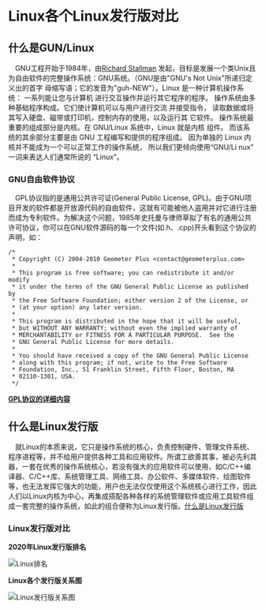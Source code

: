 # Linux各个Linux发行版对比

## 什么是GUN/Linux

&ensp;&ensp;GNU工程开始于1984年，由[Richard Stallman](https://baike.baidu.com/item/理查德·马修·斯托曼/2122303?fromtitle=Richard%20Stallman&fromid=9336362&fr=aladdin)
发起，目标是发展一个类Unix且为自由软件的完整操作系统：GNU系统。（GNU是由"GNU's Not Unix"所递归定义出的首字
母缩写语；它的发音为"guh-NEW"）。Linux 是一种计算机操作系统： 一系列能让您与计算机
进行交互操作并运行其它程序的程序。 
操作系统由多种基础程序构成。它们使计算机可以与用户进行交流
并接受指令， 读取数据或将其写入硬盘、磁带或打印机，控制内存的使用，以及运行其
它软件。 操作系统最重要的组成部分是内核。在 GNU/Linux 系统中，Linux 就是内核
组件。 而该系统的其余部分主要是由 GNU 工程编写和提供的程序组成。 因为单独的 
Linux 内核并不能成为一个可以正常工作的操作系统， 所以我们更倾向使用“GNU/Li
nux” 一词来表达人们通常所说的 “Linux”。

### GNU自由软件协议
&ensp;&ensp;GPL协议指的是通用公共许可证(General Public License, GPL)。由于GNU项目开发的软件都是开放源代码的自由软件，这就有可能被他人盗用并对它进行注册而成为专利软件。为解决这个问题，1985年史托曼与律师草拟了有名的通用公共许可协议，你可以在GNU软件源码的每一个文件(如.h、.cpp)开头看到这个协议的声明，如：

```
/*
 * Copyright (C) 2004-2010 Geometer Plus <contact@geometerplus.com>
 *
 * This program is free software; you can redistribute it and/or modify
 * it under the terms of the GNU General Public License as published by
 * the Free Software Foundation; either version 2 of the License, or
 * (at your option) any later version.
 *
 * This program is distributed in the hope that it will be useful,
 * but WITHOUT ANY WARRANTY; without even the implied warranty of
 * MERCHANTABILITY or FITNESS FOR A PARTICULAR PURPOSE.  See the
 * GNU General Public License for more details.
 *
 * You should have received a copy of the GNU General Public License
 * along with this program; if not, write to the Free Software
 * Foundation, Inc., 51 Franklin Street, Fifth Floor, Boston, MA
 * 02110-1301, USA.
 */
```

[**GPL协议的详细内容**](http://www.gnu.org/licenses/gpl-3.0.en.html)

## 什么是Linux发行版

&ensp;&ensp;就Linux的本质来说，它只是操作系统的核心，负责控制硬件、管理文件系统、程序进程等，并不给用户提供各种工具和应用软件。所谓工欲善其事，被必先利其器，一套在优秀的操作系统核心，若没有强大的应用软件可以使用，如C/C++编译器、C/C++库、系统管理工具、网络工具、办公软件、多媒体软件、绘图软件等，也无法发挥它强大的功能，用户也无法仅仅使用这个系统核心进行工作，因此人们以Linux内核为中心，再集成搭配各种各样的系统管理软件或应用工具软件组成一套完整的操作系统，如此的组合便称为Linux发行版。[什么是Linux发行版](https://www.cnblogs.com/KylinBlog/p/8081260.html)

### Linux发行版对比

**2020年Linux发行版排名** 

![Linux排名](09_4_1.png) 

**Linux各个发行版关系图** 

![Linux发行版关系图](09_4_2.png) 
